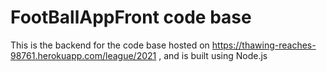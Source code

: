 # FootBallAppFront code base
This is the backend for the code base  hosted on https://thawing-reaches-98761.herokuapp.com/league/2021  , and is built using Node.js
